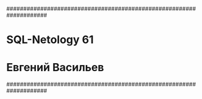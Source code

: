 ####################################################################
# SQL-Netology 61
# Евгений Васильев
####################################################################
